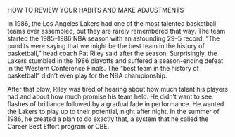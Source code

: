 HOW TO REVIEW YOUR HABITS AND MAKE ADJUSTMENTS

In 1986, the Los Angeles Lakers had one of the most talented
basketball teams ever assembled, but they are rarely remembered that
way. The team started the 1985–1986 NBA season with an astounding
29–5 record. “The pundits were saying that we might be the best team
in the history of basketball,” head coach Pat Riley said after the
season. Surprisingly, the Lakers stumbled in the 1986 playoffs and
suffered a season-ending defeat in the Western Conference Finals. The
“best team in the history of basketball” didn’t even play for the NBA
championship.

After that blow, Riley was tired of hearing about how much talent
his players had and about how much promise his team held. He didn’t
want to see flashes of brilliance followed by a gradual fade in
performance. He wanted the Lakers to play up to their potential, night
after night. In the summer of 1986, he created a plan to do exactly
that, a system that he called the Career Best Effort program or CBE.